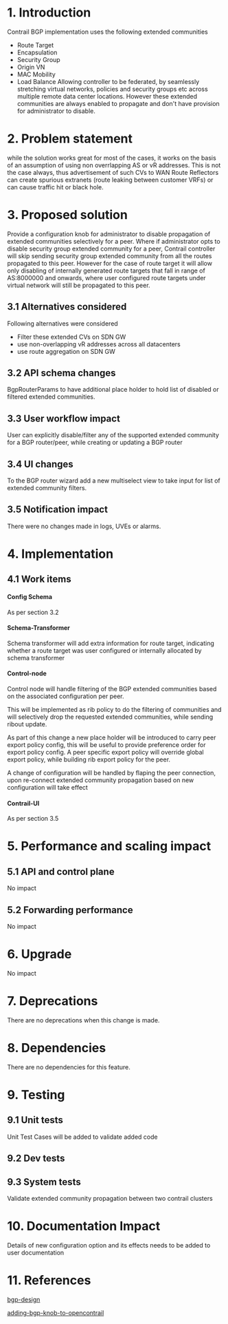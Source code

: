 # 1. Introduction
Contrail BGP implementation uses the following extended communities
  - Route Target
  - Encapsulation
  - Security Group
  - Origin VN
  - MAC Mobility
  - Load Balance
Allowing controller to be federated, by seamlessly stretching virtual networks,
policies and security groups etc across multiple remote data center locations.
However these extended communities are always enabled to propagate and don't
have provision for administrator to disable.

# 2. Problem statement
while the solution works great for most of the cases, it works on the basis of
an assumption of using non overrlapping AS or vR addresses.
This is not the case always, thus advertisement of such CVs to WAN Route
Reflectors can create spurious extranets (route leaking between customer VRFs)
or can cause traffic hit or black hole.

# 3. Proposed solution
Provide a configuration knob for administrator to disable propagation of
extended communities selectively for a peer.
Where if administrator opts to disable security group extended community for a
peer, Contrail controller will skip sending security group extended community
from all the routes propagated to this peer.
However for the case of route target it will allow only disabling of internally
generated route targets that fall in range of AS:8000000 and onwards, where
user configured route targets under virtual network will still be propagated to
this peer.

## 3.1 Alternatives considered
Following alternatives were considered
 - Filter these extended CVs on SDN GW
 - use non-overlapping vR addresses across all datacenters
 - use route aggregation on SDN GW

## 3.2 API schema changes
BgpRouterParams to have additional place holder to hold list of disabled or
filtered extended communities.

## 3.3 User workflow impact
User can explicitly disable/filter any of the supported extended community for
a BGP router/peer, while creating or updating a BGP router

## 3.4 UI changes
To the BGP router wizard add a new multiselect view to take input for list of
extended community filters.

## 3.5 Notification impact
There were no changes made in logs, UVEs or alarms.

# 4. Implementation
## 4.1 Work items
#### Config Schema
As per section 3.2

#### Schema-Transformer
Schema transformer will add extra information for route target, indicating
whether a route target was user configured or internally allocated by
schema transformer

#### Control-node
Control node will handle filtering of the BGP extended communities based on the
associated configuration per peer.

This will be implemented as rib policy to do the filtering of communities
and will selectively drop the requested extended communities, while sending
ribout update.

As part of this change a new place holder will be introduced to carry peer
export policy config, this will be useful to provide preference order for export
policy config.
A peer specific export policy will override global export policy, while building
rib export policy for the peer.

A change of configuration will be handled by flaping the peer connection, upon
re-connect extended community propagation based on new configuration will take
effect

#### Contrail-UI
As per section 3.5

# 5. Performance and scaling impact
## 5.1 API and control plane
No impact

## 5.2 Forwarding performance
No impact

# 6. Upgrade
No impact

# 7. Deprecations
There are no deprecations when this change is made.

# 8. Dependencies
There are no dependencies for this feature.

# 9. Testing
## 9.1 Unit tests
Unit Test Cases will be added to validate added code

## 9.2 Dev tests
## 9.3 System tests
Validate extended community propagation between two contrail clusters

# 10. Documentation Impact
Details of new configuration option and its effects needs to be added to user
documentation

# 11. References

[bgp-design](http://juniper.github.io/contrail-vnc/bgp_design.html)

[adding-bgp-knob-to-opencontrail](http://www.opencontrail.org/adding-bgp-knob-to-opencontrail/)
